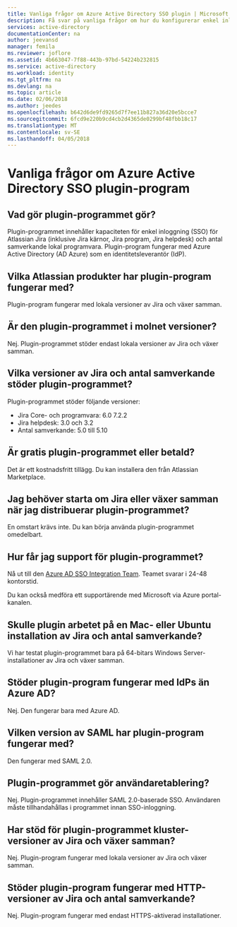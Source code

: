 ```yaml
---
title: Vanliga frågor om Azure Active Directory SSO plugin | Microsoft Docs
description: Få svar på vanliga frågor om hur du konfigurerar enkel inloggning mellan Azure Active Directory och Jira/växer samman.
services: active-directory
documentationCenter: na
author: jeevansd
manager: femila
ms.reviewer: joflore
ms.assetid: 4b663047-7f88-443b-97bd-54224b232815
ms.service: active-directory
ms.workload: identity
ms.tgt_pltfrm: na
ms.devlang: na
ms.topic: article
ms.date: 02/06/2018
ms.author: jeedes
ms.openlocfilehash: b642d6de9fd9265d7f7ee11b827a36d20e5bcce7
ms.sourcegitcommit: 6fcd9e220b9cd4cb2d4365de0299bf48fbb18c17
ms.translationtype: MT
ms.contentlocale: sv-SE
ms.lasthandoff: 04/05/2018
---
```

# <a name="faq-for-the-azure-active-directory-sso-plug-in"></a>Vanliga frågor om Azure Active Directory SSO plugin-program 

## <a name="what-does-the-plug-in-do"></a>Vad gör plugin-programmet gör?

Plugin-programmet innehåller kapaciteten för enkel inloggning (SSO) för Atlassian Jira (inklusive Jira kärnor, Jira program, Jira helpdesk) och antal samverkande lokal programvara. Plugin-program fungerar med Azure Active Directory (AD Azure) som en identitetsleverantör (IdP).

## <a name="which-atlassian-products-does-the-plug-in-work-with"></a>Vilka Atlassian produkter har plugin-program fungerar med?

Plugin-program fungerar med lokala versioner av Jira och växer samman.

## <a name="does-the-plug-in-work-on-cloud-versions"></a>Är den plugin-programmet i molnet versioner?

Nej. Plugin-programmet stöder endast lokala versioner av Jira och växer samman.

## <a name="which-versions-of-jira-and-confluence-does-the-plug-in-support"></a>Vilka versioner av Jira och antal samverkande stöder plugin-programmet?

Plugin-programmet stöder följande versioner:

* Jira Core- och programvara: 6.0 7.2.2 
* Jira helpdesk: 3.0 och 3.2 
* Antal samverkande: 5.0 till 5.10

## <a name="is-the-plug-in-free-or-paid"></a>Är gratis plugin-programmet eller betald?

Det är ett kostnadsfritt tillägg. Du kan installera den från Atlassian Marketplace.

## <a name="do-i-need-to-restart-jira-or-confluence-after-i-deploy-the-plug-in"></a>Jag behöver starta om Jira eller växer samman när jag distribuerar plugin-programmet?

En omstart krävs inte. Du kan börja använda plugin-programmet omedelbart.

## <a name="how-do-i-get-support-for-the-plug-in"></a>Hur får jag support för plugin-programmet?

Nå ut till den [Azure AD SSO Integration Team](<mailto:SaaSApplicationIntegrations@service.microsoft.com>). Teamet svarar i 24-48 kontorstid. 

Du kan också medföra ett supportärende med Microsoft via Azure portal-kanalen.

## <a name="would-the-plug-in-work-on-a-mac-or-ubuntu-installation-of-jira-and-confluence"></a>Skulle plugin arbetet på en Mac- eller Ubuntu installation av Jira och antal samverkande?

Vi har testat plugin-programmet bara på 64-bitars Windows Server-installationer av Jira och växer samman.

## <a name="does-the-plug-in-work-with-idps-other-than-azure-ad"></a>Stöder plugin-program fungerar med IdPs än Azure AD?

Nej. Den fungerar bara med Azure AD.

## <a name="what-version-of-saml-does-the-plug-in-work-with"></a>Vilken version av SAML har plugin-program fungerar med?

Den fungerar med SAML 2.0.

## <a name="does-the-plug-in-do-user-provisioning"></a>Plugin-programmet gör användaretablering?

Nej. Plugin-programmet innehåller SAML 2.0-baserade SSO. Användaren måste tillhandahållas i programmet innan SSO-inloggning.

## <a name="does-the-plug-in-support-cluster-versions-of-jira-and-confluence"></a>Har stöd för plugin-programmet kluster-versioner av Jira och växer samman?

Nej. Plugin-program fungerar med lokala versioner av Jira och växer samman.

## <a name="does-the-plug-in-work-with-http-versions-of-jira-and-confluence"></a>Stöder plugin-program fungerar med HTTP-versioner av Jira och antal samverkande?

Nej. Plugin-program fungerar med endast HTTPS-aktiverad installationer.
